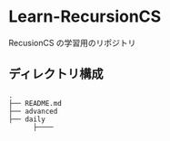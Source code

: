 # Learn-RecursionCS

RecusionCS の学習用のリポジトリ

<!-- ディレクトリ構成 -->

## ディレクトリ構成

```
.
├── README.md
├── advanced
├── daily
      ├────
```
